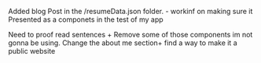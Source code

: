    Added blog Post in the  /resumeData.json folder. - workinf on making sure it Presented as a componets in the test of my app

   Need to proof read sentences +  Remove some of those components im not gonna be using.
   Change the about me section+ find a way to make it a public website
